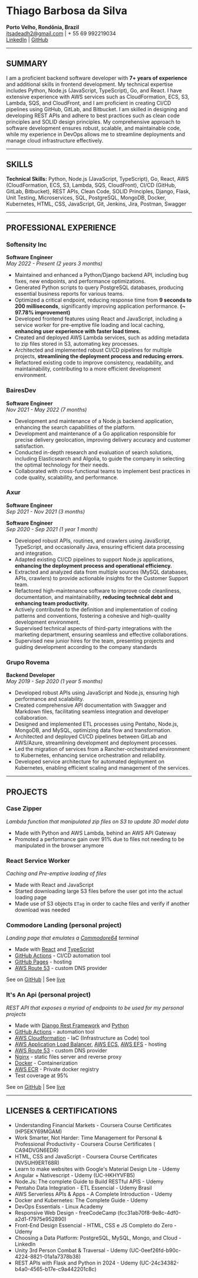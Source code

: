 # Thiago Barbosa da Silva

**Porto Velho, Rondônia, Brazil**  
[itsadeadh2@gmail.com](mailto:itsadeadh2@gmail.com) | + 55 69 992219034  
[LinkedIn](https://www.linkedin.com/in/barbosathiagodev) | [GitHub](https://github.com/itsadeadh2)

---

## SUMMARY

I am a proficient backend software developer with **7+ years of experience** and additional skills in frontend
development.
My technical expertise includes Python, Node.js (JavaScript, TypeScript), Go, and React. I have extensive experience
with AWS
services such as CloudFormation, ECS, S3, Lambda, SQS, and CloudFront, and I am proficient in creating CI/CD pipelines
using GitHub,
GitLab, and Bitbucket. I am skilled in designing and developing REST APIs and adhere to best practices such as clean
code principles and SOLID design principles. My comprehensive approach to software development ensures robust, scalable,
and maintainable code, while my experience in DevOps allows me to streamline deployments and manage cloud infrastructure
effectively.

---

## SKILLS

**Technical Skills:** Python, Node.js (JavaScript, TypeScript), Go, React, AWS (CloudFormation, ECS, S3, Lambda, SQS,
CloudFront), CI/CD (GitHub, GitLab, Bitbucket), REST APIs, Clean Code, SOLID Principles, Django, Flask, Unit Testing,
Microservices, SQL, PostgreSQL, MongoDB, Docker, Kubernetes, HTML, CSS, JavaScript, Git, Jenkins, Jira, Postman, Swagger

---

## PROFESSIONAL EXPERIENCE

### Softensity Inc

**Software Engineer**  
*May 2022 - Present (2 years 3 months)*

- Maintained and enhanced a Python/Django backend API, including bug fixes, new endpoints, and performance
  optimizations.
- Generated Python scripts to query PostgreSQL databases, producing essential business reports for various teams.
- Optimized a critical endpoint, reducing response time from **9 seconds to 200 milliseconds**, significantly improving
  application performance. **(~ 97.78% improvement)**
- Developed frontend features using React and JavaScript, including a service worker for pre-emptive file loading and
  local caching, **enhancing user experience with faster load times.**
- Created and deployed AWS Lambda services, such as adding metadata to zip files stored in S3, automating key processes.
- Architected and implemented robust CI/CD pipelines for multiple projects, **streamlining the deployment process and
  reducing errors.**
- Refactored existing code to improve consistency, readability, and maintainability, contributing to a more efficient
  development environment.

### BairesDev

**Software Engineer**  
*Nov 2021 - May 2022 (7 months)*

- Development and maintenance of a Node.js backend application, enhancing the search capabilities of the platform.
- Development and maintenance of a Go application responsible for precise delivery geolocation, improving delivery
  accuracy and customer satisfaction.
- Conducted in-depth research and evaluation of search solutions, including Elasticsearch and Algolia, to guide the
  company in selecting the optimal technology for their needs.
- Collaborated with cross-functional teams to implement best practices in code quality, scalability, and performance.

### Axur

**Software Engineer**  
*Sep 2021 - Nov 2021 (3 months)*

**Software Engineer**  
*Sep 2020 - Sep 2021 (1 year 1 month)*

- Developed robust APIs, routines, and crawlers using JavaScript, TypeScript, and occasionally Java, ensuring efficient
  data processing and integration.
- Adapted existing CI/CD pipelines to support Node.js applications, **enhancing the deployment process and operational
  efficiency.**
- Extracted and analyzed data from multiple sources (MySQL databases, APIs, crawlers) to provide actionable insights for
  the Customer Support team.
- Refactored high-maintenance software to improve code cleanliness, documentation, and maintainability, **reducing
  technical debt and enhancing team productivity.**
- Actively contributed to the definition and implementation of coding patterns and conventions, fostering a cohesive and
  high-quality development environment.
- Supervised technical aspects of third-party integrations with the marketing department, ensuring seamless and
  effective collaborations.
- Supervised new junior hires for the team, presenting projects and guiding development according to the company
  standards

### Grupo Rovema

**Backend Developer**  
*May 2019 - Sep 2020 (1 year 5 months)*

- Developed robust APIs using JavaScript and Node.js, ensuring high performance and scalability.
- Created comprehensive API documentation with Swagger and Markdown files, facilitating seamless integration and
  developer collaboration.
- Designed and implemented ETL processes using Pentaho, Node.js, MongoDB, and MySQL, optimizing data flow and
  transformation.
- Architected and deployed CI/CD pipelines between GitLab and AWS/Azure, streamlining development and deployment
  processes.
- Led the migration of services from a Rancher-orchestrated environment to Kubernetes, enhancing service orchestration
  and reliability.
- Developed service architecture for automated deployment on Kubernetes, enabling efficient scaling and management of
  the services.

---

## PROJECTS

### Case Zipper
_Lambda function that manipulated zip files on S3 to update 3D model data_

- Made with Python and AWS Lambda, behind an AWS API Gateway
- Promoted a performance gain over 91% due to files not needing to be manipulated in the browser anymore

### React Service Worker
_Caching and Pre-emptive loading of files_

- Made with React and JavaScript
- Started downloading large S3 files before the user got into the actual loading page
- Made use of S3 objects `ETag` in order to cache files and verify if another download was needed

### Commodore Landing (personal project)
_Landing page that emulates a [Commodore64](https://pt.wikipedia.org/wiki/Commodore_64) terminal_

- Made with [React](https://react.dev/) and [TypeScript](https://typescriptlang.org/)
- [GitHub Actions](https://docs.github.com/actions) - CI/CD automation tool
- [GitHub Pages](https://pages.github.com/) - hosting
- [AWS Route 53](https://aws.amazon.com/route53/?nc1=h_ls) - custom DNS provider

See on [GitHub](https://github.com/itsadeadh2/commodore-landing) | See [live](https://commodore.itsadeadh2.com/)

### It's An Api (personal project)
_REST API that exposes a myriad of endpoints to be used for my personal projects_

- Made with [Django Rest Framework](https://www.django-rest-framework.org/) and [Python](https://www.python.org/)
- [GitHub Actions](https://docs.github.com/actions) - automation tool
- [AWS Cloudformation](https://aws.amazon.com/cloudformation/?nc1=h_ls) - IaC (Infrastructure as Code) tool
- [AWS Application Load Balancer](https://aws.amazon.com/elasticloadbalancing/application-load-balancer/?nc1=h_ls), [AWS ECS](https://aws.amazon.com/ecs/), [AWS EFS](https://aws.amazon.com/efs/?nc1=h_ls) -
  hosting
- [AWS Route 53](https://aws.amazon.com/route53/?nc1=h_ls) - custom DNS provider
- [Nginx](https://nginx.org/en/) - static files server and reverse proxy
- [Docker](https://www.docker.com/) - Containerization
- [AWS ECR](https://aws.amazon.com/ecr/?nc1=h_ls) - Private docker registry
- Test coverage at 95%

See on [GitHub](https://github.com/itsadeadh2/itsanapi) | See [live](https://api.itsadeadh2.com/)

---

## LICENSES & CERTIFICATIONS

- Understanding Financial Markets - Coursera Course Certificates (HP5EKY69MGAM)
- Work Smarter, Not Harder: Time Management for Personal & Professional Productivity - Coursera Course Certificates (
  CA94DVGN6EDR)
- HTML, CSS and JavaScript - Coursera Course Certificates (NV5UH9ERT68R)
- Learn to make websites with Google's Material Design Lite - Udemy
- Angular + Nativescript - Udemy (UC-HKHYVFB5)
- Node.Js: The complete Guide to Build RESTful APIS - Udemy
- Pentaho Data Integration - ETL Essencial - Udemy Brasil
- AWS Serverless APIs & Apps - A Complete Introduction - Udemy
- Docker and Kubernetes: The Complete Guide - Udemy
- DevOps Essentials - Linux Academy
- Responsive Web Design - freeCodeCamp (fcc31ab70f8-9e8c-4df0-a2d1-f7975e952890)
- Front-End Design Essencial - HTML, CSS e JS Completo do Zero - Udemy
- Choosing a Data Platform: PostgreSQL, MySQL, Mongo, and Cloud - LinkedIn
- Unity 3rd Person Combat & Traversal - Udemy (UC-0eef26fd-b90c-4224-8821-01a1a7378b38)
- REST APIs with Flask and Python in 2024 - Udemy (UC-24c34382-b4a0-4565-b17e-c9a442201c8c)
